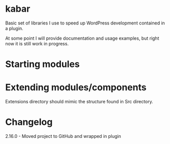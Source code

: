 # kabar

Basic set of libraries I use to speed up WordPress development contained in a plugin.

At some point I will provide documentation and usage examples, but right now it is still work in progress.

# Starting modules

<?php \kabar\ServiceLocator::get('Module', 'Styles'); ?>

# Extending modules/components

Extensions directory should mimic the structure found in Src directory.

<?php
\kabar\ServiceLocator::register(
    'vendornamespace',
    $absolutePathToExtensionsDirectory
);
?>

# Changelog

2.16.0 - Moved project to GitHub and wrapped in plugin